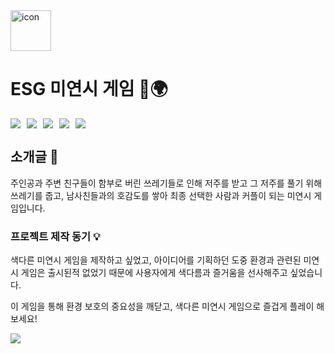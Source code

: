 <div style="display: flex; align-items: flex-start;">
    <img src="https://techstack-generator.vercel.app/python-icon.svg" alt="icon" width="65" height="65" />
</div>

# ESG 미연시 게임 💚🌍

<div style="display: flex; gap: 10px; margin-top: 10px;">
    <img src="https://img.shields.io/badge/renpy-FF7F7F?style=for-the-badge&logo=renpy&logoColor=white">
    <img src="https://img.shields.io/badge/figma-F24E1E?style=for-the-badge&logo=figma&logoColor=white">
    <img src="https://img.shields.io/badge/python-3776AB?style=for-the-badge&logo=python&logoColor=white">
    <img src="https://img.shields.io/badge/notion-000000?style=for-the-badge&logo=notion&logoColor=white">
    <img src="https://img.shields.io/badge/slack-4A154B?style=for-the-badge&logo=slack&logoColor=white">
</div>

## 소개글 🌟
주인공과 주변 친구들이 함부로 버린 쓰레기들로 인해 저주를 받고
그 저주를 풀기 위해 쓰레기를 줍고, 남사친들과의 호감도를 쌓아
최종 선택한 사람과 커플이 되는 미연시 게임입니다.

### 프로젝트 제작 동기 💡
색다른 미연시 게임을 제작하고 싶었고, 아이디어를 기획하던 도중
환경과 관련된 미연시 게임은 출시된적 없었기 때문에 사용자에게
색다름과 즐거움을 선사해주고 싶었습니다.      

이 게임을 통해 환경 보호의 중요성을 깨닫고, 색다른 미연시 게임으로 즐겁게 플레이 해보세요!

<div>
    <img src="https://github.com/pengsuming/Keep_my_secret/issues/3#issue-2477113603">
    <img src="">
    <img src="">
    <img src="">
</div>
